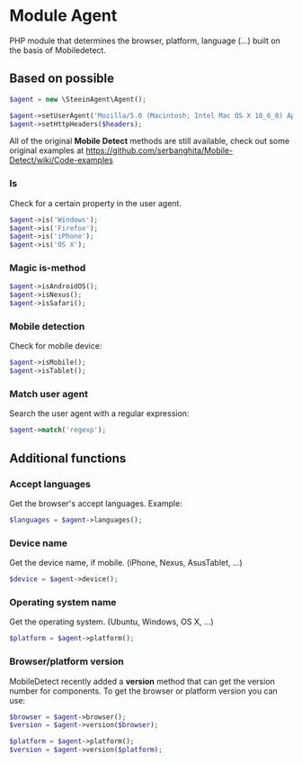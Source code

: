 # Module Agent

PHP module that determines the browser, platform, language (...) built on the basis of Mobiledetect.


## Based on possible

```php
$agent = new \SteeinAgent\Agent();
```

```php
$agent->setUserAgent('Mozilla/5.0 (Macintosh; Intel Mac OS X 10_6_8) AppleWebKit/537.13+ (KHTML, like Gecko) Version/5.1.7 Safari/534.57.2');
$agent->setHttpHeaders($headers);
```
All of the original **Mobile Detect** methods are still available, check out some original examples at https://github.com/serbanghita/Mobile-Detect/wiki/Code-examples


### Is
Check for a certain property in the user agent.

```php
$agent->is('Windows');
$agent->is('Firefox');
$agent->is('iPhone');
$agent->is('OS X');
```

### Magic is-method

```php
$agent->isAndroidOS();
$agent->isNexus();
$agent->isSafari();
```

### Mobile detection

Check for mobile device:

```php
$agent->isMobile();
$agent->isTablet();
```

### Match user agent
Search the user agent with a regular expression:

```php
$agent->match('regexp');
```

## Additional functions

### Accept languages

Get the browser's accept languages. Example:

```php
$languages = $agent->languages();
```

### Device name
Get the device name, if mobile. (iPhone, Nexus, AsusTablet, ...)

```php
$device = $agent->device();
```

### Operating system name
Get the operating system. (Ubuntu, Windows, OS X, ...)

```php
$platform = $agent->platform();
```

### Browser/platform version

MobileDetect recently added a **version** method that can get the version number for components. To get the browser or platform version you can use:

```php
$browser = $agent->browser();
$version = $agent->version($browser);

$platform = $agent->platform();
$version = $agent->version($platform);
```
